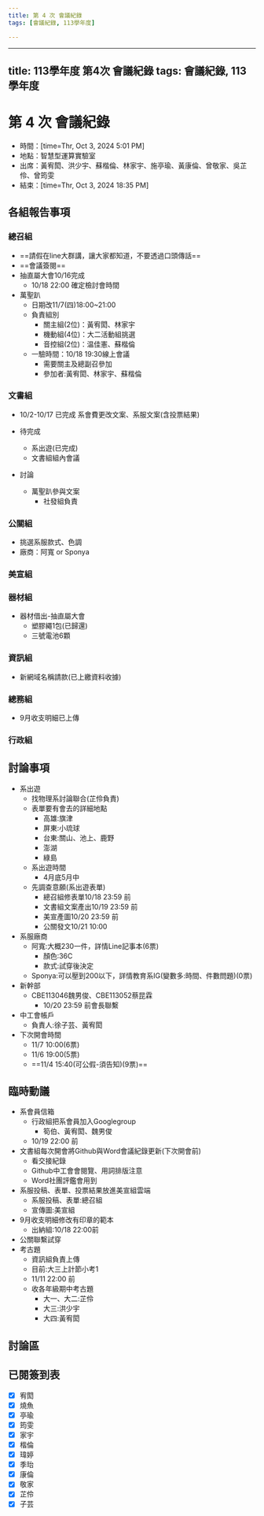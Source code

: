 ```yaml
---
title: 第 4 次 會議紀錄
tags: [會議紀錄, 113學年度]

---
```


---
title: 113學年度 第4次 會議紀錄
tags: 會議紀錄, 113學年度
---

# 第 4 次 會議紀錄
- 時間：[time=Thr, Oct 3, 2024 5:01 PM]
- 地點：智慧型運算實驗室
- 出席：黃宥閎、洪少宇、蘇楷倫、林家宇、施亭瑜、黃康倫、曾敬家、吳芷伶、曾筠雯
- 結束：[time=Thr, Oct 3, 2024 18:35 PM]


## 各組報告事項
### 總召組
- ==請假在line大群講，讓大家都知道，不要透過口頭傳話==
- ==會議簽閱==
- 抽直屬大會10/16完成
    - 10/18 22:00 確定檢討會時間
- 萬聖趴 
    - 日期改11/7(四)18:00~21:00
    - 負責組別
        - 關主組(2位)：黃宥閎、林家宇
        - 機動組(4位)：大二活動組挑選
        - 音控組(2位)：温佳憲、蘇楷倫
    -  一驗時間：10/18 19:30線上會議
        -  需要關主及總副召參加
        -  參加者:黃宥閎、林家宇、蘇楷倫
        

### 文書組
- 10/2-10/17 已完成 系會費更改文案、系服文案(含投票結果)
- 待完成
    - 系出遊(已完成)
    - 文書組組內會議

- 討論
    - 萬聖趴參與文案
        - 社發組負責
    
### 公關組
- 挑選系服款式、色調
- 廠商：阿寬 or Sponya

### 美宣組
### 器材組
- 器材借出-抽直屬大會
    - 塑膠繩1包(已歸還)
    - 三號電池6顆
### 資訊組
- 新網域名稱請款(已上繳資料收據)

### 總務組
- 9月收支明細已上傳

### 行政組

## 討論事項
- 系出遊
    - 找物理系討論聯合(芷伶負責)
    - 表單要有會去的詳細地點
        - 高雄:旗津
        - 屏東:小琉球
        - 台東:關山、池上、鹿野
        - 澎湖
        - 綠島
    - 系出遊時間
        - 4月底5月中
    - 先調查意願(系出遊表單)
        - 總召組修表單10/18 23:59 前
        - 文書組文案產出10/19 23:59 前
        - 美宣產圖10/20 23:59 前
        - 公關發文10/21 10:00 
- 系服廠商
    - 阿寬:大概230一件，詳情Line記事本(6票)
        - 顏色:36C
        - 款式:試穿後決定
    - Sponya:可以壓到200以下，詳情教育系IG(變數多:時間、件數問題)(0票)
- 新幹部
    - CBE113046魏男俊、CBE113052蔡昆霖
      - 10/20 23:59 前會長聯繫
- 中工會帳戶
    - 負責人:徐子芸、黃宥閎 
- 下次開會時間 
    - 11/7 10:00(6票)
    - 11/6 19:00(5票)
    - ==11/4 15:40(可公假-須告知)(9票)==
## 臨時動議
- 系會員信箱
    - 行政組把系會員加入Googlegroup
        - 筍伯、黃宥閎、魏男俊 
    - 10/19 22:00 前
- 文書組每次開會將Github與Word會議紀錄更新(下次開會前)
    - 看交接紀錄
    - Github中工會會閱覽、用詞排版注意
    - Word社團評鑑會用到
- 系服投稿、表單、投票結果放進美宣組雲端 
    - 系服投稿、表單:總召組
    - 宣傳圖:美宣組
- 9月收支明細修改有印章的範本 
    - 出納組:10/18 22:00前
- 公關聯繫試穿
- 考古題
    - 資訊組負責上傳
    - 目前:大三上計節小考1
    - 11/11 22:00 前
    - 收各年級期中考古題
        - 大一、大二:芷伶
        - 大三:洪少宇
        - 大四:黃宥閎


## 討論區


## 已閱簽到表
- [x] 宥閎
- [x] 燒魚
- [x] 亭瑜 
- [x] 筠雯
- [x] 家宇
- [x] 楷倫
- [x] 瑋婷
- [x] 季珆
- [x] 康倫
- [x] 敬家
- [x] 芷伶
- [x] 子芸

